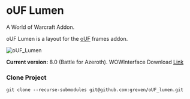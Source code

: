 # oUF Lumen

A World of Warcraft Addon.

oUF Lumen is a layout for the [oUF](https://github.com/oUF-wow/oUF) frames addon.

![oUF_Lumen](https://i.imgur.com/34Yilqx.jpg)

__Current version:__ 8.0 (Battle for Azeroth).
WOWInterface Download [Link](http://www.wowinterface.com/downloads/info16885-oUF_lumen.html)

### Clone Project

    git clone --recurse-submodules git@github.com:greven/oUF_lumen.git

